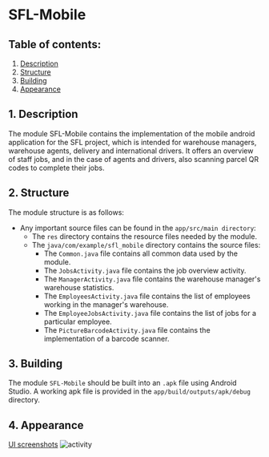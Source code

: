 # SFL-Mobile

## Table of contents:
1. [Description](#1-description)
2. [Structure](#2-structure)
3. [Building](#3-building)
4. [Appearance](#4-appearance)


## 1. Description

The module SFL-Mobile contains the implementation of the mobile android 
application for the SFL project, which is intended for warehouse managers,
warehouse agents, delivery and international drivers. It offers an overview
of staff jobs, and in the case of agents and drivers, also scanning parcel
QR codes to complete their jobs.

## 2. Structure

The module structure is as follows:
- Any important source files can be found in the `app/src/main directory`:
    - The `res` directory contains the resource files needed by the module.
    - The `java/com/example/sfl_mobile` directory contains the source files:
        - The `Common.java` file contains all common data used by the module.
        - The `JobsActivity.java` file contains the job overview activity.
        - The `ManagerActivity.java` file contains the warehouse manager's warehouse statistics.
        - The `EmployeesActivity.java` file contains the list of employees working in the manager's warehouse. 
        - The `EmployeeJobsActivity.java` file contains the list of jobs for a particular employee.
        - The `PictureBarcodeActivity.java` file contains the implementation of a barcode scanner.

## 3. Building

The module `SFL-Mobile` should be built into an `.apk` file using Android Studio.
A working apk file is provided in the `app/build/outputs/apk/debug` directory.

## 4. Appearance
[UI screenshots](https://github.com/cugalord/SFL-TPO/tree/main/docs/mobile)
![activity](https://github.com/cugalord/SFL-TPO/blob/main/docs/mobile/SFL_mobile_activity.png)


